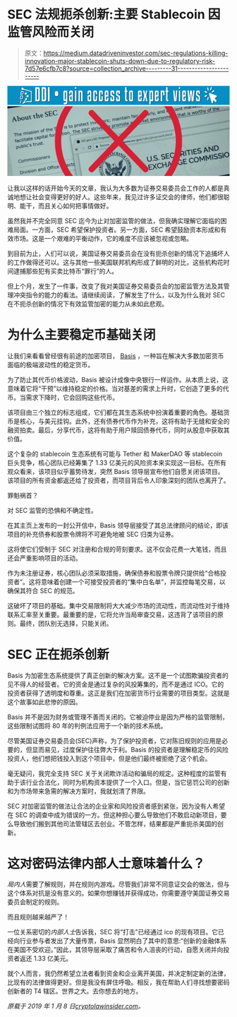 # SEC 法规扼杀创新:主要 Stablecoin 因监管风险而关闭

> 原文：<https://medium.datadriveninvestor.com/sec-regulations-killing-innovation-major-stablecoin-shuts-down-due-to-regulatory-risk-7d57e6cfb7c8?source=collection_archive---------31----------------------->

[![](img/919154f90999fba2aaf4bf14bb709e6a.png)](http://www.track.datadriveninvestor.com/1B9E)![](img/4c3789c5b7b56881bfc68a5554fe4db5.png)

让我以这样的话开始今天的文章，我认为大多数为证券交易委员会工作的人都是真诚地想让社会变得更好的好人。这些年来，我见过许多证交会的律师，他们都很聪明、能干，而且关心如何把事情做好。

虽然我并不完全同意 SEC 迄今为止对加密监管的做法，但我确实理解它面临的困难局面。一方面，SEC 希望保护投资者。另一方面，SEC 希望鼓励资本形成和有效市场。这是一个艰难的平衡动作，它的难度不应该被忽视或忽略。

到目前为止，人们可以说，美国证券交易委员会在没有扼杀创新的情况下追捕坏人的工作做得还可以。这与其他一些美国联邦机构形成了鲜明的对比，这些机构花时间逮捕那些犯有买卖比特币“罪行”的人。

但上个月，发生了一件事，改变了我对美国证券交易委员会的加密监管方法及其管理冲突指令的能力的看法。请继续阅读，了解发生了什么，以及为什么我对 SEC 在不扼杀创新的情况下有效监管加密的能力从未如此悲观。

# 为什么主要稳定币基础关闭

让我们来看看曾经很有前途的加密项目， [Basis](https://www.basis.io/) ，一种旨在解决大多数加密货币面临的极端波动性的稳定货币。

为了防止其代币价格波动，Basis 被设计成像中央银行一样运作。从本质上说，这意味着它将“干预”以维持稳定的价格。当对基差的需求上升时，它创造了更多的代币。当需求下降时，它会回购这些代币。

该项目由三个独立的标志组成，它们都在其生态系统中扮演着重要的角色。基础货币是核心，与美元挂钩。此外，还有债券代币作为补充，这将有助于无缝和安全的融资拍卖。最后，分享代币，这将有助于用户赎回债券代币，同时从股息中获取其价值。

这个复杂的 stablecoin 生态系统有可能与 Tether 和 MakerDAO 等 stablecoin 巨头竞争，核心团队已经筹集了 1.33 亿美元的风险资本来实现这一目标。在所有观众看来，该项目似乎蓄势待发，突然 Basis 领导层宣布他们自愿关闭该项目。该项目的所有资金都返还给了投资者，而项目背后令人印象深刻的团队也离开了。

罪魁祸首？

对 SEC 监管的恐惧和不确定性。

在其主页上发布的一封公开信中，Basis 领导层接受了其总法律顾问的结论，即该项目的补充债券和股票令牌将不可避免地被 SEC 归类为证券。

这将使它们受制于 SEC 对注册和合规的苛刻要求。这不仅会花费一大笔钱，而且还会严重影响项目的活动。

作为未注册证券，核心团队必须采取措施，确保债券和股票令牌只提供给“合格投资者”。这将意味着创建一个可接受投资者的“集中白名单”，并监控每笔交易，以确保其符合 SEC 的规范。

这破坏了项目的基础。集中交易限制将大大减少市场的流动性，而流动性对于维持联系汇率至关重要。最重要的是，它将允许当局审查交易，这违背了该项目的原则。最终，团队别无选择，只能关闭。

# SEC 正在扼杀创新

Basis 为加密生态系统提供了真正创新的解决方案。这不是一个试图欺骗投资者的见不得人的经营者。它的资金是通过复杂的风投筹集的，而不是通过 ICO。它的投资者获得了透明度和尊重。这正是我们在加密货币行业需要的项目类型。这就是这个故事如此悲惨的原因。

Basis 并不是因为财务或管理不善而关闭的。它被迫停业是因为严格的监管限制，这些限制试图将 80 年的判例法应用于一个新的技术系统。

尽管美国证券交易委员会(SEC)声称，为了保护投资者，它对陈旧规则的应用是必要的，但显而易见，过度保护往往弊大于利。Basis 的投资者是理解稳定币的风险投资人，他们想把钱投入到这个项目中，但是他们最终被拒绝了这个机会。

毫无疑问，我完全支持 SEC 关于关闭欺诈活动和骗局的规定。这种程度的监管有助于该行业合法化，同时为机构资本提供了一个入口。但是，当它惩罚公司的创新和为市场带来急需的解决方案时，我就划清了界限。

SEC 对加密监管的做法让合法的企业家和风险投资者感到紧张，因为没有人希望在 SEC 的调查中成为错误的一方。但这种担心要么导致他们不敢启动新项目，要么导致他们搬到其他司法管辖区去创业。不管怎样，结果都是严重扼杀美国的创新。

# 这对密码法律内部人士意味着什么？

*局内人*需要了解规则，并在规则内游戏。尽管我们非常不同意证交会的做法，但与这个体系对抗是没有意义的。如果你想赚钱并获得成功，你需要遵守美国证券交易委员会制定的规则。

而且规则越来越严了！

一位关系密切的*内部人士*告诉我，SEC 将“打击”已经通过 ico 的现有项目。它已经向行业参与者发出了大量传票，Basis 显然明白了其中的意思:“创新的金融体系在美国不受欢迎。”因此，其领导层采取了痛苦和令人沮丧的行动，自愿关闭并向投资者返还 1.33 亿美元。

就个人而言，我仍然希望立法者看到资金和企业离开美国，并决定制定新的法律，比现有的法律做得更好。但是我没有屏住呼吸。相反，我在帮助人们寻找想要密码创新者的 T4 辖区。世界之大。去你想去的地方。

*原载于 2019 年 1 月 8 日*[*cryptolawinsider.com*](https://cryptolawinsider.com/sec-killing-innovation/)*。*